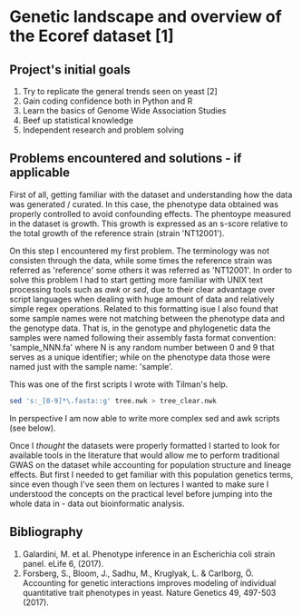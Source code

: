 # Genetic landscape and overview of the Ecoref dataset [1]

## Project's initial goals

1. Try to replicate the general trends seen on yeast [2]
1. Gain coding confidence both in Python and R
2. Learn the basics of Genome Wide Association Studies
3. Beef up statistical knowledge
4. Independent research and problem solving

## Problems encountered and solutions  - if applicable

First of all, getting familiar with the dataset and understanding how the data was generated / curated. In this case, the phenotype data obtained
was properly controlled to avoid confounding effects. The phentoype measured in the dataset is growth. This growth is expressed as an s-score
relative to the total growth of the reference strain (strain 'NT12001'). 

On this step I encountered my first problem. The terminology was not consisten through the data, while some times the reference strain was referred 
as 'reference' some others it was referred as 'NT12001'. In order to solve this problem I had to start getting more familiar with UNIX text processing
tools such as *awk* or *sed*, due to their clear advantage over script languages when dealing with huge amount of data and relatively simple
regex operations. Related to this formatting isue I also found that some sample names were not matching between the phenotype data and the genotype data.
That is, in the genotype and phylogenetic data the samples were named following their assembly fasta format convention: 'sample_NNN.fa' where N is any random number 
between 0 and 9 that serves as a unique identifier; while on the phenotype data those were named just with the sample name: 'sample'. 

This was one of the first scripts I wrote with Tilman's help. 
```bash
sed 's:_[0-9]*\.fasta::g' tree.nwk > tree_clear.nwk
```

In perspective I am now able to write more complex sed and awk scripts (see below). 

Once I *thought* the datasets were properly formatted I started to look for available tools in the literature that would allow me
to perform traditional GWAS on the dataset while accounting for population structure and lineage effects. But first I needed to get familiar with this
population genetics terms, since even though I've seen them on lectures I wanted to make sure I understood the concepts on the practical level before jumping
into the whole data in - data out bioinformatic analysis. 

## Bibliography

1. Galardini, M. et al. Phenotype inference in an Escherichia coli strain panel. eLife 6, (2017).
2. Forsberg, S., Bloom, J., Sadhu, M., Kruglyak, L. & Carlborg, Ö. Accounting for genetic interactions improves modeling of individual quantitative trait phenotypes in yeast. Nature Genetics 49, 497-503 (2017).
